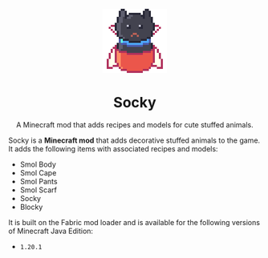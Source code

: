 <div align="center">

<img alt="Socky Icon" src="src/main/resources/assets/socky/icon.png" width="128" style="image-rendering: 
pixelated">

# Socky

A Minecraft mod that adds recipes and models for cute stuffed animals.

</div>

Socky is a **Minecraft mod** that adds decorative stuffed animals to the game.
It adds the following items with associated recipes and models:
- Smol Body
- Smol Cape
- Smol Pants
- Smol Scarf
- Socky
- Blocky

It is built on the Fabric mod loader and is available for the following versions of Minecraft Java Edition:
- `1.20.1`